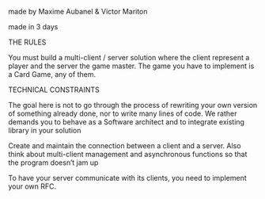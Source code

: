 made by Maxime Aubanel & Victor Mariton

made in 3 days


THE RULES

You must build a multi-client / server solution where the client represent a player and the server
the game master. The game you have to implement is a Card Game, any of them.


TECHNICAL CONSTRAINTS

The goal here is not to go through the process of rewriting your own version of something
already done, nor to write many lines of code.
We rather demands you to behave as a Software architect and to integrate existing library
in your solution

Create and maintain the connection between a client and a server.
Also think about multi-client management and asynchronous functions so that the program
doesn’t jam up

To have your server communicate with its clients, you need to implement your own RFC.
